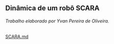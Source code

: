 ## Dinâmica de um robô SCARA
###### Trabalho elaborado por Yvan Pereira de Oliveira.

[SCARA.md](https://github.com/yvanoliveira/yvanoliveira.github.io/files/7149843/SCARA.md)

